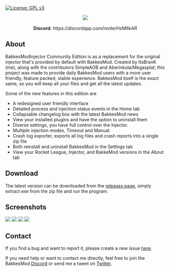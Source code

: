 [![License: GPL v3](https://img.shields.io/badge/License-GPLv3-blue.svg)](https://www.gnu.org/licenses/gpl-3.0)

<p align="center">
  <img src="https://i.imgur.com/kjQbbbU.png"><br></br>
  <b>Discord:</b> https://discordapp.com/invite/HsM6kAR
</p>

## About

BakkesModInjector Community Edition is as a replacement for the original injector that's provided by default with BakkesMod.
Created by ItsBranK (me), along with the contributors SimpleAOB and Aberinkula/Megasplat;
this project was made to provide daily BakkesMod users with a more user friendly, feature packed, stable experience.
BakkesMod itself is the exact same, so you will keep all your files and get all the latest updates.

Some of the new features in this edition are

- A redesigned user friendly interface
- Detailed process and injection status events in the Home tab
- Collapsable changelog box with the latest BakkesMod news
- View your installed plugins and have the option to uninstall them
- Diverse settings, you have full control over the Injector.
- Multiple injection modes, Timeout and Manual.
- Crash log exporter, exports all log files and crash reports into a single zip file
- Both reinstall and uninstall BakkesMod in the Settings tab
- View your Rocket League, Injector, and BakkeMod versions in the About tab

## Download

The latest version can be downloaded from the [releases page](https://github.com/ItsBranK/BakkesModInjectorCs/releases), simply extract exe from the zip file and run the program.

## Screenshots

![](https://i.imgur.com/N8d7bpX.png)
![](https://i.imgur.com/yTh2dR4.png)
![](https://i.imgur.com/Ulqx6Q2.png)
![](https://i.imgur.com/V5tTd0C.png)

## Contact

If you find a bug and want to report it, please create a new issue [here](https://github.com/ItsBranK/BakkesModInjectorCs/issues).

If you need help or want to contact me directly, feel free to join the BakkesMod [Discord](https://discordapp.com/invite/HsM6kAR) or send me a tweet on [Twitter](https://twitter.com/itsbrank).